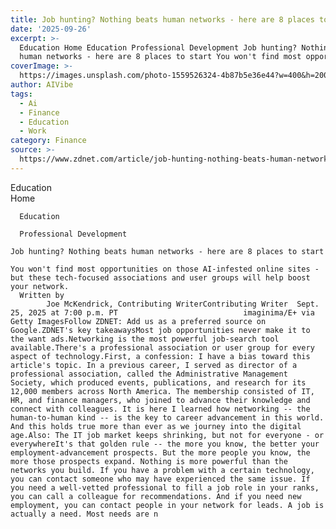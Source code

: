 ```yaml
---
title: Job hunting? Nothing beats human networks - here are 8 places to start
date: '2025-09-26'
excerpt: >-
  Education Home Education Professional Development Job hunting? Nothing beats
  human networks - here are 8 places to start You won't find most opportuni...
coverImage: >-
  https://images.unsplash.com/photo-1559526324-4b87b5e36e44?w=400&h=200&fit=crop&auto=format
author: AIVibe
tags:
  - Ai
  - Finance
  - Education
  - Work
category: Finance
source: >-
  https://www.zdnet.com/article/job-hunting-nothing-beats-human-networks-here-are-8-places-to-start/
---
```

Education      
      Home
    
      Education
    
      Professional Development
       
    Job hunting? Nothing beats human networks - here are 8 places to start
     
    You won't find most opportunities on those AI-infested online sites - but these tech-focused associations and user groups will help boost your network.
      Written by 
            Joe McKendrick, Contributing WriterContributing Writer  Sept. 25, 2025 at 7:00 p.m. PT                            imaginima/E+ via Getty ImagesFollow ZDNET: Add us as a preferred source on Google.ZDNET's key takeawaysMost job opportunities never make it to the want ads.Networking is the most powerful job-search tool available.There's a professional association or user group for every aspect of technology.First, a confession: I have a bias toward this article's topic. In a previous career, I served as director of a professional association, called the Administrative Management Society, which produced events, publications, and research for its 12,000 members across North America. The membership consisted of IT, HR, and finance managers, who joined to advance their knowledge and connect with colleagues. It is here I learned how networking -- the human-to-human kind -- is the key to career advancement in this world. And this holds true more than ever as we journey into the digital age.Also: The IT job market keeps shrinking, but not for everyone - or everywhereIt's that golden rule -- the more you know, the better your employment-advancement prospects. But the more people you know, the more those prospects expand. Nothing is more powerful than the networks you build. If you have a problem with a certain technology, you can contact someone who may have experienced the same issue. If you need a well-vetted professional to fill a job role in your ranks, you can call a colleague for recommendations. And if you need new employment, you can contact people in your network for leads. A job is actually a need. Most needs are n
